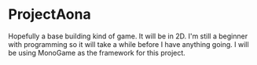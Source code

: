 # ProjectAona
Hopefully a base building kind of game. It will be in 2D. I'm still a beginner with programming so it will take a while before I have anything going. I will be using MonoGame as the framework for this project.
